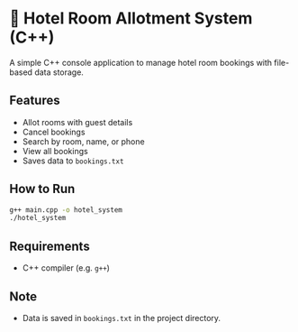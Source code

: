 # 🏨 Hotel Room Allotment System (C++)

A simple C++ console application to manage hotel room bookings with file-based data storage.

## Features

- Allot rooms with guest details
- Cancel bookings
- Search by room, name, or phone
- View all bookings
- Saves data to `bookings.txt`

## How to Run

```bash
g++ main.cpp -o hotel_system
./hotel_system
```

## Requirements

- C++ compiler (e.g. `g++`)

## Note

- Data is saved in `bookings.txt` in the project directory.
